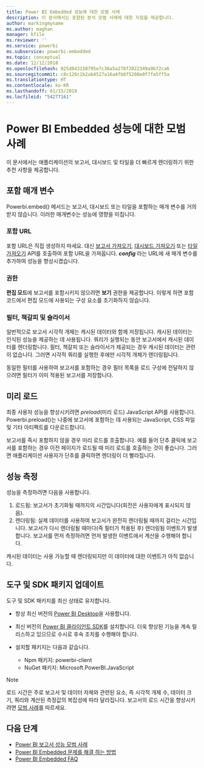 ```yaml
---
title: Power BI Embedded 성능에 대한 모범 사례
description: 이 문서에서는 포함된 분석 모범 사례에 대한 지침을 제공합니다.
author: markingmyname
ms.author: maghan
manager: kfile
ms.reviewer: ''
ms.service: powerbi
ms.subservice: powerbi-embedded
ms.topic: conceptual
ms.date: 12/12/2018
ms.openlocfilehash: 025d843158795e7c36a5a278f2022349a9b72ca6
ms.sourcegitcommit: c8c126c1b2ab4527a16a4fb8f5208e0f7fa5ff5a
ms.translationtype: HT
ms.contentlocale: ko-KR
ms.lasthandoff: 01/15/2019
ms.locfileid: "54277161"
---
```

# <a name="power-bi-embedded-performance-best-practices"></a>Power BI Embedded 성능에 대한 모범 사례

이 문서에서는 애플리케이션의 보고서, 대시보드 및 타일을 더 빠르게 렌더링하기 위한 추천 사항을 제공합니다.

## <a name="embed-parameters"></a>포함 매개 변수

Powerbi.embed() 메서드는 보고서, 대시보드 또는 타일을 포함하는 매개 변수를 거의 받지 않습니다. 이러한 매개변수는 성능에 영향을 미칩니다.

### <a name="embed-url"></a>포함 URL

포함 URL은 직접 생성하지 마세요. 대신 [보고서 가져오기](https://na01.safelinks.protection.outlook.com/?url=https%3A%2F%2Fdocs.microsoft.com%2Fen-us%2Frest%2Fapi%2Fpower-bi%2Freports%2Fgetreportsingroup&data=02%7C01%7CMark.Ghanayem%40microsoft.com%7C07ca68ceb37a48e3f3de08d64968707a%7C72f988bf86f141af91ab2d7cd011db47%7C1%7C0%7C636777110256168308&sdata=22lkqRM2w1MQfrM8dooedaPqqIU8PufTq9TT4VDzRo0%3D&reserved=0), [대시보드 가져오기](https://na01.safelinks.protection.outlook.com/?url=https%3A%2F%2Fdocs.microsoft.com%2Fen-us%2Frest%2Fapi%2Fpower-bi%2Fdashboards%2Fgetdashboardsingroup&data=02%7C01%7CMark.Ghanayem%40microsoft.com%7C07ca68ceb37a48e3f3de08d64968707a%7C72f988bf86f141af91ab2d7cd011db47%7C1%7C0%7C636777110256168308&sdata=nfWRgbSoXVF42Rg%2Ba9491u19uksXp%2FAyz%2Fa%2Ba7%2FCtdA%3D&reserved=0) 또는 [타일 가져오기](https://na01.safelinks.protection.outlook.com/?url=https%3A%2F%2Fdocs.microsoft.com%2Fen-us%2Frest%2Fapi%2Fpower-bi%2Fdashboards%2Fgettilesingroup&data=02%7C01%7CMark.Ghanayem%40microsoft.com%7C07ca68ceb37a48e3f3de08d64968707a%7C72f988bf86f141af91ab2d7cd011db47%7C1%7C0%7C636777110256178318&sdata=LgZ27TynNpqQJDrb3aHWGQXIS%2FzichAO9De5M2uhF1Q%3D&reserved=0) API를 호출하여 포함 URL을 가져옵니다. **_config_** 라는 URL에 새 매개 변수를 추가하여 성능을 향상시켰습니다.

### <a name="permissions"></a>권한

**편집 모드**에 보고서를 포함시키지 않으려면 **보기** 권한을 제공합니다. 이렇게 하면 포함 코드에서 편집 모드에 사용되는 구성 요소를 초기화하지 않습니다.

### <a name="filters-bookmarks-and-slicers"></a>필터, 책갈피 및 슬라이서

일반적으로 보고서 시각적 개체는 캐시된 데이터와 함께 저장됩니다. 캐시된 데이터는 인식된 성능을 제공하는 데 사용됩니다. 쿼리가 실행되는 동안 보고서에서 캐시된 데이터를 렌더링합니다. 필터, 책갈피 또는 슬라이서가 제공되는 경우 캐시된 데이터는 관련이 없습니다. 그러면 시각적 쿼리를 실행한 후에만 시각적 개체가 렌더링됩니다.

동일한 필터를 사용하여 보고서를 포함하는 경우 필터 목록을 로드 구성에 전달하지 않으려면 필터가 이미 적용된 보고서를 저장합니다.

## <a name="preload"></a>미리 로드

최종 사용자 성능을 향상시키려면 *preload*(미리 로드) JavaScript API를 사용합니다.
Powerbi.preload()는 나중에 보고서에 포함하는 데 사용되는 JavaScript, CSS 파일 및 기타 아티팩트를 다운로드합니다.

보고서를 즉시 포함하지 않을 경우 미리 로드를 호출합니다. 예를 들어 단추 클릭에 보고서를 포함하는 경우 이전 페이지가 로드될 때 미리 로드를 호출하는 것이 좋습니다. 그러면 애플리케이션 사용자가 단추를 클릭하면 렌더링이 더 빨라집니다.

## <a name="measure-performance"></a>성능 측정

성능을 측정하려면 다음을 사용합니다.

1. 로드됨: 보고서가 초기화될 때까지의 시간입니다(회전은 사용자에게 표시되지 않음).
2. 렌더링됨: 실제 데이터를 사용하여 보고서가 완전히 렌더링될 때까지 걸리는 시간입니다. 보고서가 다시 렌더링될 때마다(즉 필터가 적용된 후) 렌더링됨 이벤트가 발생합니다. 보고서를 먼저 측정하려면 먼저 발생한 이벤트에서 계산을 수행해야 합니다.

캐시된 데이터는 사용 가능할 때 렌더링되지만 이 데이터에 대한 이벤트가 아직 없습니다.

## <a name="update-tools-and-sdk-packages"></a>도구 및 SDK 패키지 업데이트

도구 및 SDK 패키지를 최신 상태로 유지합니다.

* 항상 최신 버전의 [Power BI Desktop](https://powerbi.microsoft.com/en-us/desktop/)을 사용합니다.

* 최신 버전의 [Power BI 클라이언트 SDK](https://github.com/Microsoft/PowerBI-JavaScript)를 설치합니다. 더욱 향상된 기능을 계속 릴리스하고 있으므로 수시로 후속 조치를 수행해야 합니다.

* 설치할 패키지는 다음과 같습니다.
    * Npm 패키지: powerbi-client
    * NuGet 패키지: Microsoft.PowerBI.JavaScript

> [!Note]
> 로드 시간은 주로 보고서 및 데이터 자체와 관련된 요소, 즉 시각적 개체 수, 데이터 크기, 쿼리와 계산된 측정값의 복잡성에 따라 달라집니다. 보고서의 로드 시간을 향상시키려면 [모범 사례](../power-bi-reports-performance.md)를 따르세요.

## <a name="next-steps"></a>다음 단계

* [Power BI 보고서 성능 모범 사례](../power-bi-reports-performance.md)
* [Power BI Embedded 문제를 해결 하는 방법](embedded-troubleshoot.md)
* [Power BI Embedded FAQ](embedded-faq.md)
